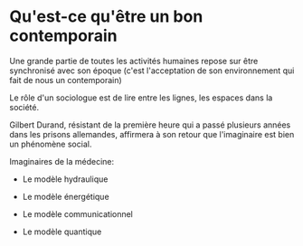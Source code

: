 # Qu'est-ce qu'être un bon contemporain

Une grande partie de toutes les activités humaines repose sur être synchronisé avec son époque \(c'est l'acceptation de son environnement qui fait de nous un contemporain\)

Le rôle d'un sociologue est de lire entre les lignes, les espaces dans la société. 

Gilbert Durand, résistant de la première heure qui a passé plusieurs années dans les prisons allemandes, affirmera à son retour que l'imaginaire est bien un phénomène social.

Imaginaires de la médecine:

* Le modèle hydraulique

* Le modèle énergétique

* Le modèle communicationnel

* Le modèle quantique



